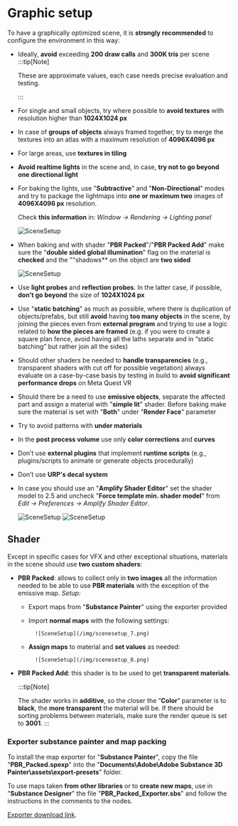 ﻿---
sidebar_position: 4
---

# Graphic setup
To have a graphically optimized scene, it is **strongly recommended** to configure the environment in this way:

- Ideally, **avoid** exceeding **200 draw calls** and **300K tris** per scene 
	:::tip[Note] 

	These are approximate values, each case needs precise evaluation and testing.

	:::
- For single and small objects, try where possible to **avoid textures** with resolution higher than **1024X1024 px**
- In case of **groups of objects** always framed together, try to merge the textures into an atlas with a maximum resolution of **4096X4096 px**
- For large areas, use **textures in tiling**
- **Avoid realtime lights** in the scene and, in case, **try not to go beyond one directional light**
- For baking the lights, use "**Subtractive**" and "**Non-Directional**" modes and try to package the lightmaps into **one or maximum two** images of **4096X4096 px** resolution.

	Check **this information** in: *Window → Rendering → Lighting panel*

	![SceneSetup](/img/scenesetup_3.png)

- When baking and with shader "**PBR Packed**"/"**PBR Packed Add**" make sure the "**double sided global illumination**" flag on the material is **checked** and the ""shadows** on the object are **two sided**

	![SceneSetup](/img/scenesetup_4.png)

- Use **light probes** and **reflection probes**. In the latter case, if possible, **don’t go beyond** the size of **1024X1024 px**
- Use "**static batching**" as much as possible, where there is duplication of objects/prefabs, but still **avoid** having **too many objects** in the scene, by joining the pieces even from **external program** and trying to use a logic related to **how the pieces are framed** (e.g. if you were to create a square plan fence, avoid having all the laths separate and in “static batching” but rather join all the sides)
- Should other shaders be needed to **handle transparencies** (e.g., transparent shaders with cut off for possible vegetation) always evaluate on a case-by-case basis by testing in build to **avoid significant performance drops** on Meta Quest VR
- Should there be a need to use **emissive objects**, separate the affected part and assign a material with "**simple lit**" shader. Before baking make sure the material is set with "**Both**" under "**Render Face**" parameter
- Try to avoid patterns with **under materials**
- In the **post process volume** use only **color corrections** and **curves**
- Don’t use **external plugins** that implement **runtime scripts** (e.g., plugins/scripts to animate or generate objects procedurally)
- Don’t use **URP's decal system**
- In case you should use an "**Amplify Shader Editor**" set the shader model to 2.5 and uncheck "**Force template min. shader model**" from *Edit → Preferences → Amplify Shader Editor*.
	
	![SceneSetup](/img/scenesetup_5.png) ![SceneSetup](/img/scenesetup_6.png) 

## Shader
Except in specific cases for VFX and other exceptional situations, materials in the scene should use **two custom shaders**:

- **PBR Packed**: allows to collect only in **two images** all the information needed to be able to use **PBR materials** with the exception of the emissive map.
	*Setup:*
	- Export maps from "**Substance Painter**" using the exporter provided
	- Import **normal maps** with the following settings:
					
			![SceneSetup](/img/scenesetup_7.png) 

	- **Assign maps** to material and **set values** as needed: 
	
							
	        ![SceneSetup](/img/scenesetup_8.png) 

- **PBR Packed Add**: this shader is to be used to get **transparent materials**. 

	:::tip[Note] 

	The shader works in **additive**, so the closer the “**Color**” parameter is to **black**, the **more transparent** the material will be. If there should be sorting problems between materials, make sure the render queue is set to **3001**.
	:::
	
### Exporter substance painter and map packing

To install the map exporter for "**Substance Painter**", copy the file "**PBR_Packed.spexp**" into the "**Documents\Adobe\Adobe Substance 3D Painter\assets\export-presets**" folder.

To use maps taken **from other libraries** or to **create new maps**, use in "**Substance Designer**" the file "**PBR_Packed_Exporter.sbs**" and follow the instructions in the comments to the nodes.

[Exporter download link](https://drive.google.com/drive/folders/1pARQ-Til3EdZ2WHmuXyeH-ji5SzO6i-_?usp=drive_link).